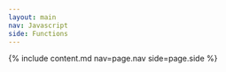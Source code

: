 ```yaml
---
layout: main
nav: Javascript
side: Functions
---
```

{% include content.md nav=page.nav side=page.side %}